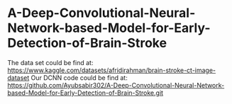 # A-Deep-Convolutional-Neural-Network-based-Model-for-Early-Detection-of-Brain-Stroke
The data set could be find at: https://www.kaggle.com/datasets/afridirahman/brain-stroke-ct-image-dataset
Our DCNN code could be find at: https://github.com/Ayubsabir302/A-Deep-Convolutional-Neural-Network-based-Model-for-Early-Detection-of-Brain-Stroke.git

